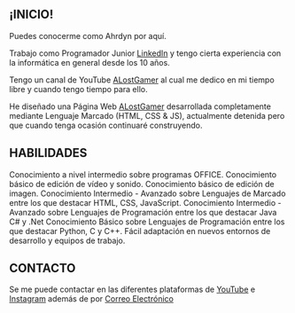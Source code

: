 ## ¡INICIO!
Puedes conocerme como Ahrdyn por aquí.

 Trabajo como Programador Junior [LinkedIn](https://www.linkedin.com/in/mario-rivas-mart%C3%ADn-452297269/) y tengo cierta experiencia con la informática en general desde los 10 años.

 Tengo un canal de YouTube [ALostGamer](https://www.youtube.com/@4l0stg4m3r) al cual me dedico en mi tiempo libre y cuando tengo tiempo para ello.

 He diseñado una Página Web [ALostGamer](https://alostgamer.com) desarrollada completamente mediante Lenguaje Marcado (HTML, CSS & JS), actualmente detenida pero que cuando tenga ocasión continuaré construyendo.


## HABILIDADES

 Conocimiento a nivel intermedio sobre programas OFFICE.
 Conocimiento básico de edición de vídeo y sonido.
 Conocimiento básico de edición de imagen.
 Conocimiento Intermedio - Avanzado sobre Lenguajes de Marcado entre los que destacar HTML, CSS, JavaScript.
 Conocimiento Intermedio - Avanzado sobre Lenguajes de Programación entre los que destacar Java C# y .Net
 Conocimiento Básico sobre Lenguajes de Programación entre los que destacar Python, C y C++.
 Fácil adaptación en nuevos entornos de desarrollo y equipos de trabajo.


## CONTACTO
Se me puede contactar en las diferentes plataformas de [YouTube](https://www.youtube.com/@4l0stg4m3r) e [Instagram](https://www.instagram.com/a_lostgamer/) además de por [Correo Electrónico](mailto:contacto@alostgamer.com)
